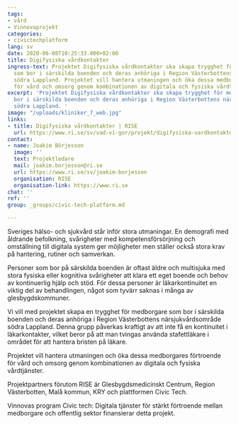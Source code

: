 ```yaml
---
tags:
- vård
- Vinnovaprojekt
categories:
- civictechplatform
lang: sv
date: 2020-06-08T10:25:33.000+02:00
title: Digifysiska vårdkontakter
ingress-text: Projektet Digifysiska vårdkontakter ska skapa trygghet för medborgare
  som bor i särskilda boenden och deras anhöriga i Region Västerbottens närsjukvårdsområde
  södra Lappland. Projektet vill hantera utmaningen och öka dessa medborgares förtroende
  för vård och omsorg genom kombinationen av digitala och fysiska vårdtjänster.
excerpt: 'Projektet Digifysiska vårdkontakter ska skapa trygghet för medborgare som
  bor i särskilda boenden och deras anhöriga i Region Västerbottens närsjukvårdsområde
  södra Lappland. '
image: "/uploads/kliniker_7_web.jpg"
links:
- title: Digifysiska vårdkontakter | RISE
  url: https://www.ri.se/sv/vad-vi-gor/projekt/digifysiska-vardkontakter-okar-tryggheten-personer-pa-sarskilda-boenden
contact:
- name: Joakim Börjesson
  image: ''
  text: Projektledare
  mail: joakim.borjesson@ri.se
  url: https://www.ri.se/sv/joakim-borjesson
  organisation: RISE
  organisation-link: https://www.ri.se
chat: ''
ref: ''
group: _groups/civic-tech-platform.md

---
```

Sveriges hälso- och sjukvård står inför stora utmaningar. En demografi med åldrande befolkning, svårigheter med kompetensförsörjning och omställning till digitala system ger möjligheter men ställer också stora krav på hantering, rutiner och samverkan. 

Personer som bor på särskilda boenden är oftast äldre och multisjuka med stora fysiska eller kognitiva svårigheter att klara ett eget boende och behov av kontinuerlig hjälp och stöd. För dessa personer är läkarkontinuitet en viktig del av behandlingen, något som tyvärr saknas i många av glesbygdskommuner.

Vi vill med projektet skapa en trygghet för medborgare som bor i särskilda boenden och deras anhöriga i Region Västerbottens närsjukvårdsområde södra Lappland. Denna grupp påverkas kraftigt av att inte få en kontinuitet i läkarkontakter, vilket beror på att man tvingas använda stafettläkare i området för att hantera bristen på läkare.

Projektet vill hantera utmaningen och öka dessa medborgares förtroende för vård och omsorg genom kombinationen av digitala och fysiska vårdtjänster.

Projektpartners förutom RISE är Glesbygdsmedicinskt Centrum, Region Västerbotten, Malå kommun, KRY och plattformen Civic Tech.

Vinnovas program Civic tech: Digitala tjänster för stärkt förtroende mellan medborgare och offentlig sektor finansierar detta projekt.